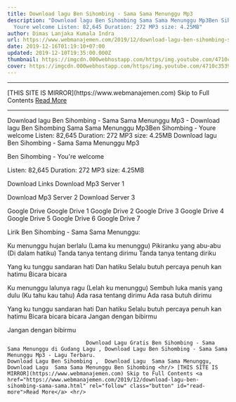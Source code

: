 ```yaml
---
title: Download lagu Ben Sihombing - Sama Sama Menunggu Mp3
description: "Download lagu Ben Sihombing Sama Sama Menunggu Mp3Ben Sihombing -
  Youre welcome Listen: 82,645 Duration: 272 MP3 size: 4.25MB"
author: Dimas Lanjaka Kumala Indra
url: https://www.webmanajemen.com/2019/12/download-lagu-ben-sihombing-sama-sama.html
date: 2019-12-16T01:19:10+07:00
updated: 2019-12-10T19:35:00.000Z
thumbnail: https://imgcdn.000webhostapp.com/https/img.youtube.com/4710c35393f272573da3dd8eeb897042.jpeg
cover: https://imgcdn.000webhostapp.com/https/img.youtube.com/4710c35393f272573da3dd8eeb897042.jpeg
---
```


<hr/> [THIS SITE IS MIRROR](https://www.webmanajemen.com) Skip to Full Contents <a href="https://www.webmanajemen.com/2019/12/download-lagu-ben-sihombing-sama-sama.html" rel="follow" class="button" id="read-more">Read More</a> <hr/> Download lagu Ben Sihombing - Sama Sama Menunggu Mp3 - Download lagu Ben Sihombing Sama Sama Menunggu Mp3Ben Sihombing - Youre welcome Listen: 82,645 Duration: 272 MP3 size: 4.25MB Download lagu Ben Sihombing - Sama Sama Menunggu Mp3

Ben Sihombing - You're welcome

  Listen: 82,645 
  Duration: 272 
  MP3 size: 4.25MB 

  Download Links 
  Download Mp3 Server 1 

  Download Mp3 Server 2 
  Download Server 3 


  Google Drive   Google Drive 1 
  Google Drive 2 
  Google Drive 3 
  Google Drive 4 
  Google Drive 5 
  Google Drive 6 
  Google Drive 7 


                             
Lirik Ben Sihombing - Sama Sama Menunggu:
                             
Ku menunggu hujan berlalu
  (Lama ku menunggu)
  Pikiranku yang abu-abu
  (Di dalam hatiku)
  Tanda tanya tentang dirimu
  Tanda tanya tentang diriku
  
  Yang ku tunggu sandaran hati Dan hatiku
  Selalu butuh percaya penuh kan hatimu
  Bicara bicara
  
  Ku menunggu lalunya ragu
  (Lelah ku menunggu)
  Sembuh luka manis yang dulu
  (Ku tahu kau tahu)
  Ada rasa tentang dirimu
  Ada rasa butuh dirimu
  
  Yang ku tunggu sandaran hati Dan hatiku
  Selalu butuh percaya penuh kan hatimu
  Bicara bicara bicara
  Jangan dengan bibirmu
  
  Jangan dengan bibirmu                                 
                                 
                             Download Lagu Gratis Ben Sihombing - Sama Sama Menunggu di Gudang Lagu , Download Lagu Ben Sihombing - Sama Sama Menunggu Mp3 - Lagu Terbaru.                                                         Download Lagu Ben Sihombing ,  Download Lagu  Sama Sama Menunggu,  Download Lagu  Sama Sama Menunggu Ben Sihombing <hr/> [THIS SITE IS MIRROR](https://www.webmanajemen.com) Skip to Full Contents <a href="https://www.webmanajemen.com/2019/12/download-lagu-ben-sihombing-sama-sama.html" rel="follow" class="button" id="read-more">Read More</a> <hr/>